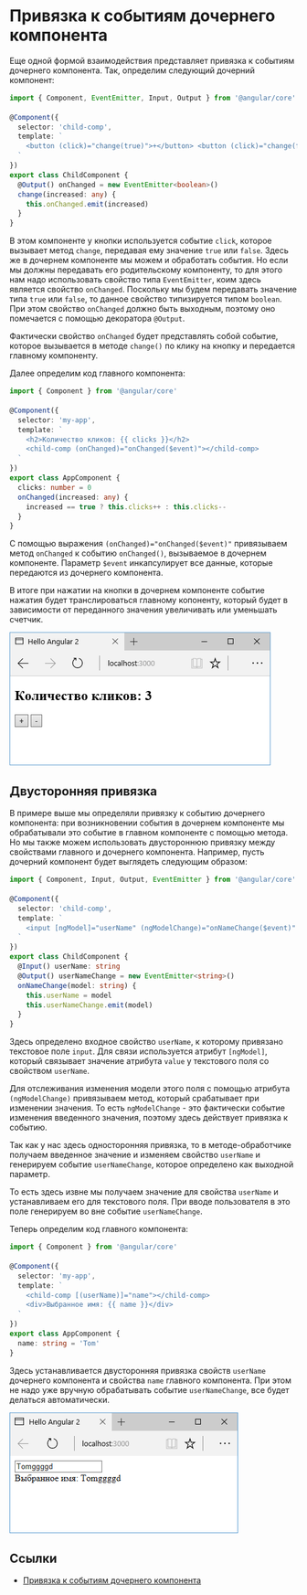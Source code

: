 # Привязка к событиям дочернего компонента

Еще одной формой взаимодействия представляет привязка к событиям дочернего компонента. Так, определим следующий дочерний компонент:

```typescript
import { Component, EventEmitter, Input, Output } from '@angular/core'

@Component({
  selector: 'child-comp',
  template: `
    <button (click)="change(true)">+</button> <button (click)="change(false)">-</button>
  `
})
export class ChildComponent {
  @Output() onChanged = new EventEmitter<boolean>()
  change(increased: any) {
    this.onChanged.emit(increased)
  }
}
```

В этом компоненте у кнопки используется событие `click`, которое вызывает метод `change`, передавая ему значение `true` или `false`. Здесь же в дочернем компоненте мы можем и обработать события. Но если мы должны передавать его родительскому компоненту, то для этого нам надо использовать свойство типа `EventEmitter`, коим здесь является свойство `onChanged`. Поскольку мы будем передавать значение типа `true` или `false`, то данное свойство типизируется типом `boolean`. При этом свойство `onChanged` должно быть выходным, поэтому оно помечается с помощью декоратора `@Output`.

Фактически свойство `onChanged` будет представлять собой событие, которое вызывается в методе `change()` по клику на кнопку и передается главному компоненту.

Далее определим код главного компонента:

```typescript
import { Component } from '@angular/core'

@Component({
  selector: 'my-app',
  template: `
    <h2>Количество кликов: {{ clicks }}</h2>
    <child-comp (onChanged)="onChanged($event)"></child-comp>
  `
})
export class AppComponent {
  clicks: number = 0
  onChanged(increased: any) {
    increased == true ? this.clicks++ : this.clicks--
  }
}
```

С помощью выражения `(onChanged)="onChanged($event)"` привязываем метод `onChanged` к событию `onChanged()`, вызываемое в дочернем компоненте. Параметр `$event` инкапсулирует все данные, которые передаются из дочернего компонента.

В итоге при нажатии на кнопки в дочернем компоненте событие нажатия будет транслироваться главному копоненту, который будет в зависимости от переданного значения увеличивать или уменьшать счетчик.

![Скриншот компонента](bind-events-child-1.png)

## Двусторонняя привязка

В примере выше мы определяли привязку к событию дочернего компонента: при возникновении события в дочернем компоненте мы обрабатывали это событие в главном компоненте с помощью метода. Но мы также можем использовать двустороннюю привязку между свойствами главного и дочернего компонента. Например, пусть дочерний компонент будет выглядеть следующим образом:

```typescript
import { Component, Input, Output, EventEmitter } from '@angular/core'

@Component({
  selector: 'child-comp',
  template: `
    <input [ngModel]="userName" (ngModelChange)="onNameChange($event)" />
  `
})
export class ChildComponent {
  @Input() userName: string
  @Output() userNameChange = new EventEmitter<string>()
  onNameChange(model: string) {
    this.userName = model
    this.userNameChange.emit(model)
  }
}
```

Здесь определено входное свойство `userName`, к которому привязано текстовое поле `input`. Для связи используется атрибут `[ngModel]`, который связывает значение атрибута `value` у текстового поля со свойством `userName`.

Для отслеживания изменения модели этого поля с помощью атрибута `(ngModelChange)` привязываем метод, который срабатывает при изменении значения. То есть `ngModelChange` - это фактически событие изменения введенного значения, поэтому здесь действует привязка к событию.

Так как у нас здесь односторонняя привязка, то в методе-обработчике получаем введенное значение и изменяем свойство `userName` и генерируем событие `userNameChange`, которое определено как выходной параметр.

То есть здесь извне мы получаем значение для свойства `userName` и устанавливаем его для текстового поля. При вводе пользователя в это поле генерируем во вне событие `userNameChange`.

Теперь определим код главного компонента:

```typescript
import { Component } from '@angular/core'

@Component({
  selector: 'my-app',
  template: `
    <child-comp [(userName)]="name"></child-comp>
    <div>Выбранное имя: {{ name }}</div>
  `
})
export class AppComponent {
  name: string = 'Tom'
}
```

Здесь устанавливается двусторонняя привязка свойств `userName` дочернего компонента и свойства `name` главного компонента. При этом не надо уже вручную обрабатывать событиe `userNameChange`, все будет делаться автоматически.

![Скриншот компонента](bind-events-child-2.png)

## Ссылки

- [Привязка к событиям дочернего компонента](https://metanit.com/web/angular2/2.10.php)
